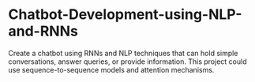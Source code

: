 # Chatbot-Development-using-NLP-and-RNNs
Create a chatbot using RNNs and NLP techniques that can hold simple conversations, answer queries, or provide information. This project could use sequence-to-sequence models and attention mechanisms.
